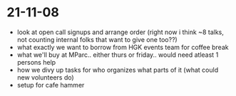 # 21-11-08

- look at open call signups and arrange order (right now i think ~8 talks, not counting internal folks that want to give one too??)
- what exactly we want to borrow from HGK events team for coffee break
- what we'll buy at MParc.. either thurs or friday.. would need atleast 1 persons help
- how we divy up tasks for who organizes what parts of it (what could new volunteers do)
- setup for cafe hammer